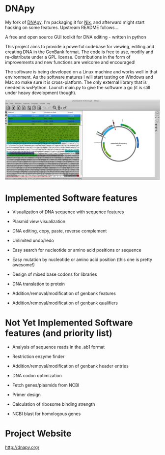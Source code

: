 DNApy
=====

My fork of [DNApy](https://github.com/mengqvist/DNApy).
I'm packaging it for [Nix](http://nixos.org/nix/),
and afterward might start hacking on some features.
Upstream README follows...

A free and open source GUI toolkit for DNA editing - written in python

This project aims to provide a powerful codebase for viewing, editing and creating DNA in the GenBank format. The code is free to use, modify and re-distribute under a GPL license. Contributions in the form of improvements and new functions are welcome and encouraged!

The software is being developed on a Linux machine and works well in that environment. As the software matures I will start testing on Windows and Mac so make sure it is cross-platform. The only external library that is needed is wxPython. Launch main.py to give the software a go (it is still under heavy development though).

![DNApy GUI](/DNApy/Screenshot.png?raw=true "DNApy")

Implemented Software features
=====

* Visualization of DNA sequence with sequence features

* Plasmid view visualization

* DNA editing, copy, paste, reverse complement 

* Unlimited undo/redo 

* Easy search for nucleotide or amino acid positions or sequence

* Easy mutation by nucleotide or amino acid position (this one is pretty awesome!)

* Design of mixed base codons for libraries

* DNA translation to protein

* Addition/removal/modification of genbank features

* Addition/removal/modification of genbank qualifiers



Not Yet Implemented Software features (and priority list)
=====

* Analysis of sequence reads in the .ab1 format

* Restriction enzyme finder

* Addition/removal/modification of genbank header entries 

* DNA codon optimization 

* Fetch genes/plasmids from NCBI 

* Primer design 

* Calculation of ribosome binding strength 

* NCBI blast for homologous genes



Project Website
=====

http://dnapy.org/
